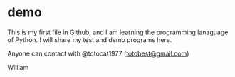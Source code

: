 # demo
This is my first file in Github, and I am learning the programming lanaguage of Python.
I will share my test and demo programs here.

Anyone can contact with @totocat1977 (totobest@gmail.com)

William
